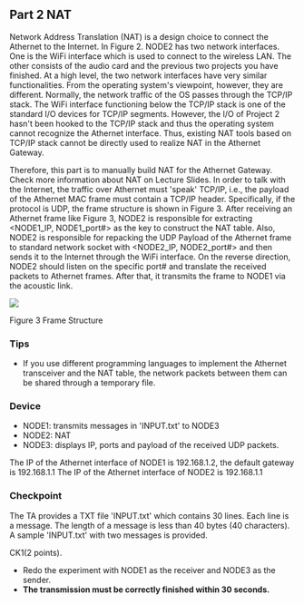 ## Part 2 NAT

Network Address Translation (NAT) is a design choice to connect the Athernet to the Internet. In Figure 2. NODE2 has two network interfaces. One is the WiFi interface which is used to connect to the wireless LAN. The other consists of the audio card and the previous two projects you have finished. At a high level, the two network interfaces have very similar functionalities. From the operating system's viewpoint, however, they are different. Normally, the network traffic of the OS passes through the TCP/IP stack. The WiFi interface functioning below the TCP/IP stack is one of the standard I/O devices for TCP/IP segments. However, the I/O of Project 2 hasn't been hooked to the TCP/IP stack and thus the operating system cannot recognize the Athernet interface. Thus, existing NAT tools based on TCP/IP stack cannot be directly used to realize NAT in the Athernet Gateway.

Therefore, this part is to manually build NAT for the Athernet Gateway. Check more information about NAT on Lecture Slides. In order to talk with the Internet, the traffic over Athernet must 'speak' TCP/IP, i.e., the payload of the Athernet MAC frame must contain a TCP/IP header. Specifically, if the protocol is UDP, the frame structure is shown in Figure 3. After receiving an Athernet frame like Figure 3, NODE2 is responsible for extracting <NODE1\_IP, NODE1\_port#> as the key to construct the NAT table. Also, NODE2 is responsible for repacking the UDP Payload of the Athernet frame to standard network socket with <NODE2\_IP, NODE2\_port#> and then sends it to the Internet through the WiFi interface. On the reverse direction, NODE2 should listen on the specific port# and translate the received packets to Athernet frames. After that, it transmits the frame to NODE1 via the acoustic link.

![](RackMultipart20220302-4-1606c2j_html_d2505fd8e095b784.png)

Figure 3 Frame Structure

### Tips

- If you use different programming languages to implement the Athernet transceiver and the NAT table, the network packets between them can be shared through a temporary file.

### Device
- NODE1: transmits messages in 'INPUT.txt' to NODE3
- NODE2: NAT
- NODE3: displays IP, ports and payload of the received UDP packets.

The IP of the Athernet interface of NODE1 is 192.168.1.2, the default gateway is 192.168.1.1
The IP of the Athernet interface of NODE2 is 192.168.1.1

### Checkpoint


The TA provides a TXT file 'INPUT.txt' which contains 30 lines. Each line is a message. The length of a message is less than 40 bytes (40 characters). A sample 'INPUT.txt' with two messages is provided.

CK1(2 points).


- Redo the experiment with NODE1 as the receiver and NODE3 as the sender.
- **The transmission must be correctly finished within 30 seconds.**
